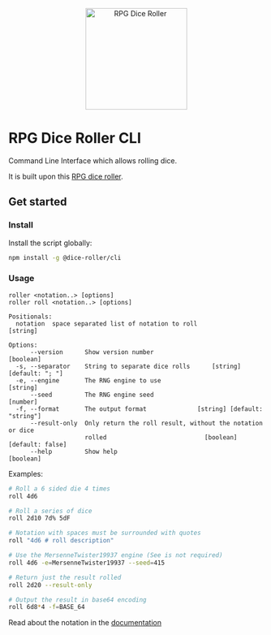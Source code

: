 <p align="center">
    <img src="https://dice-roller.github.io/documentation/dice-roller-logo.png" alt="RPG Dice Roller" style="max-width: 100%;" width="200"/>
</p>

# RPG Dice Roller CLI

Command Line Interface which allows rolling dice.

It is built upon this [RPG dice roller](https://github.com/dice-roller/rpg-dice-roller).

## Get started

### Install

Install the script globally:

```bash
npm install -g @dice-roller/cli
```

### Usage

```
roller <notation..> [options]
roller roll <notation..> [options]

Positionals:
  notation  space separated list of notation to roll                    [string]

Options:
      --version      Show version number                               [boolean]
  -s, --separator    String to separate dice rolls      [string] [default: "; "]
  -e, --engine       The RNG engine to use                              [string]
      --seed         The RNG engine seed                                [number]
  -f, --format       The output format              [string] [default: "string"]
      --result-only  Only return the roll result, without the notation or dice
                     rolled                           [boolean] [default: false]
      --help         Show help                                         [boolean]
```

Examples:

```bash
# Roll a 6 sided die 4 times
roll 4d6

# Roll a series of dice
roll 2d10 7d% 5dF

# Notation with spaces must be surrounded with quotes
roll "4d6 # roll description"

# Use the MersenneTwister19937 engine (See is not required)
roll 4d6 -e=MersenneTwister19937 --seed=415

# Return just the result rolled
roll 2d20 --result-only

# Output the result in base64 encoding
roll 6d8*4 -f=BASE_64
```

Read about the notation in the [documentation](https://dice-roller.github.io/documentation/)
